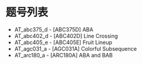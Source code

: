 # 题号列表

- AT_abc375_d - [ABC375D] ABA
- AT_abc402_d - [ABC402D] Line Crossing
- AT_abc405_e - [ABC405E] Fruit Lineup
- AT_agc031_a - [AGC031A] Colorful Subsequence
- AT_arc180_a - [ARC180A] ABA and BAB

